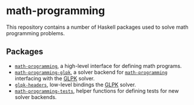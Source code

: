 # math-programming

This repository contains a number of Haskell packages used to solve
math programming problems.

## Packages

- [`math-programming`](./math-programming/), a high-level interface
  for defining math programs.
- [`math-programming-glpk`](./math-programming-glpk/), a solver
  backend for [`math-programming`](./math-programming/) interfacing
  with the [GLPK](https://www.gnu.org/software/glpk/) solver.
- [`glpk-headers`](./glpk-headers/), low-level bindings the
  [GLPK](https://www.gnu.org/software/glpk/) solver.
- [`math-programming-tests`](./math-programming-tests/), helper
  functions for defining tests for new solver backends.
